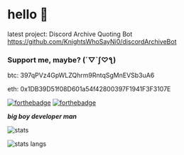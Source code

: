 # hello 👋

latest project: Discord Archive Quoting Bot
https://github.com/KnightsWhoSayNi0/discordArchiveBot

### Support me, maybe? (´▽`ʃ♡ƪ)

btc: 397qPVz4GpWLZQhrm9RntqSgMnEVSb3uA6

eth: 0x1DB39D51f08D601a54f42800397F1941F3F3107E

[![forthebadge](https://forthebadge.com/images/badges/contains-cat-gifs.svg)](https://forthebadge.com) [![forthebadge](https://forthebadge.com/images/badges/powered-by-coffee.svg)](https://forthebadge.com)

***big boy developer man***

![stats](https://github-readme-stats.vercel.app/api?username=KnightsWhoSayNi0&theme=tokyonight)

![stats langs](https://github-readme-stats.vercel.app/api/top-langs/?username=KnightsWhoSayNi0&layout=compact&theme=tokyonight)

<!--
**KnightsWhoSayNi0/KnightsWhoSayNi0** is a ✨ _special_ ✨ repository because its `README.md` (this file) appears on your GitHub profile.

Here are some ideas to get you started:

- 🔭 I’m currently working on ...
- 🌱 I’m currently learning ...
- 👯 I’m looking to collaborate on ...
- 🤔 I’m looking for help with ...
- 💬 Ask me about ...
- 📫 How to reach me: ...
- 😄 Pronouns: ...
- ⚡ Fun fact: ...
-->

